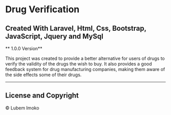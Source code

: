 # Drug Verification

## Created With Laravel, Html, Css, Bootstrap, JavaScript, Jquery and MySql

** 1.0.0 Version**

This project was created to provide a better alternative for users of drugs to verify the validity of the drugs the wish to buy. It also provides a good feedback system for drug manufacturing companies, making them aware of the side effects some of their drugs.   


---

## License and Copyright
&copy; Lubem Imoko

